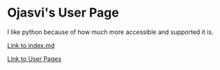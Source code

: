 # Ojasvi's User Page
I like python because of how much more accessible and supported it is.

[Link to index.md](index.md)

[Link to User Pages](https://oxojasvixo.github.io/Introduction-Pages/)
